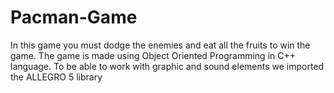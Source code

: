 # Pacman-Game
In this game you must dodge the enemies and eat all the fruits to win the game. The game is made using Object Oriented Programming in C++ language. To be able to work with graphic and sound elements we imported the ALLEGRO 5 library
